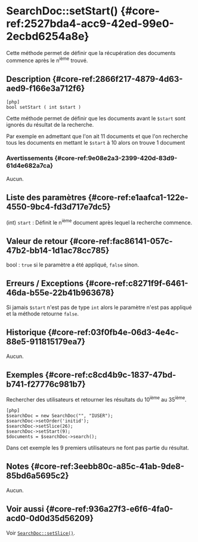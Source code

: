 # SearchDoc::setStart() {#core-ref:2527bda4-acc9-42ed-99e0-2ecbd6254a8e}

<div class="short-description">
Cette méthode permet de définir que la récupération des documents commence après
le n<sup>ième</sup> trouvé.
</div>


## Description {#core-ref:2866f217-4879-4d63-aed9-f166e3a712f6}

    [php]
    bool setStart ( int $start )

Cette méthode permet de définir que les documents avant le `$start` sont
ignorés du résultat de la recherche.

Par exemple en admettant que l'on ait 11 documents et que l'on recherche tous
les documents en mettant le `$start` à 10 alors on trouve 1 document

### Avertissements {#core-ref:9e08e2a3-2399-420d-83d9-61d4e682a7ca}

Aucun.

## Liste des paramètres {#core-ref:e1aafca1-122e-4550-9bc4-fd3d717e7dc5}

(int) `start`
:   Définit le n<sup>ième</sup> document après lequel la recherche commence.

## Valeur de retour {#core-ref:fac86141-057c-47b2-bb14-1d1ac78cc785}

bool : `true` si le paramètre a été appliqué, `false` sinon.

## Erreurs / Exceptions {#core-ref:c8271f9f-6461-46da-b55e-22b41b963678}

Si jamais `$start` n'est pas de type `int` alors le paramètre n'est pas appliqué
et la méthode retourne `false`.

## Historique {#core-ref:03f0fb4e-06d3-4e4c-88e5-911815179ea7}

Aucun.

## Exemples {#core-ref:c8cd4b9c-1837-47bd-b741-f27776c981b7}

Rechercher des utilisateurs et retourner les résultats du 10<sup>ième</sup> au
35<sup>ième</sup>.

    [php]
    $searchDoc = new SearchDoc("", "IUSER");
    $searchDoc->setOrder('initid');
    $searchDoc->setSlice(26);
    $searchDoc->setStart(9);
    $documents = $searchDoc->search();

Dans cet exemple les 9 premiers utilisateurs ne font pas partie du résultat.

## Notes {#core-ref:3eebb80c-a85c-41ab-9de8-85bd6a5695c2}

Aucun.

## Voir aussi {#core-ref:936a27f3-e6f6-4fa0-acd0-0d0d35d56209}

Voir [`SearchDoc::setSlice()`][setSlice].

<!-- link -->
[setSlice]:    #core-ref:298603d5-ee5e-4c61-81b7-51b699dc670e